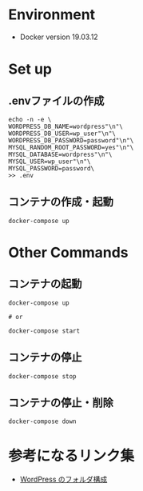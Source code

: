 # Environment
- Docker version 19.03.12

# Set up

## .envファイルの作成
```
echo -n -e \
WORDPRESS_DB_NAME=wordpress"\n"\
WORDPRESS_DB_USER=wp_user"\n"\
WORDPRESS_DB_PASSWORD=password"\n"\
MYSQL_RANDOM_ROOT_PASSWORD=yes"\n"\
MYSQL_DATABASE=wordpress"\n"\
MYSQL_USER=wp_user"\n"\
MYSQL_PASSWORD=password\
>> .env
```

## コンテナの作成・起動
```
docker-compose up
```

# Other Commands

## コンテナの起動
```
docker-compose up

# or

docker-compose start
```

## コンテナの停止
```
docker-compose stop
```

## コンテナの停止・削除
```
docker-compose down
```

# 参考になるリンク集
- [WordPress のフォルダ構成](https://www.webdesignleaves.com/pr/wp/wp_folder_structure.html)